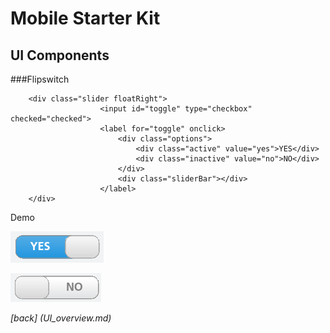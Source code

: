 Mobile Starter Kit
================================

UI Components
--------------------------------

###Flipswitch

		<div class="slider floatRight">
						<input id="toggle" type="checkbox" checked="checked">
						<label for="toggle" onclick>
							<div class="options">                       
								<div class="active" value="yes">YES</div>
								<div class="inactive" value="no">NO</div>
							</div>
							<div class="sliderBar"></div>
						</label>
		</div>
		
Demo
              
![alt text][FlipswitchYes]

[FlipswitchYes]: ../screenshots/flipswitchYes.png "Demo"


![alt text][flipswitchNo]

[flipswitchNo]: ../screenshots/FlipswitchNo.png "Demo"

*[back] (UI_overview.md)*  
